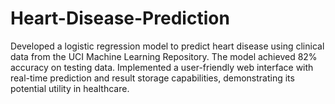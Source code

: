 # Heart-Disease-Prediction
Developed a logistic regression model to predict heart disease using clinical data from the UCI Machine Learning Repository. The model achieved 82% accuracy on testing data. Implemented a user-friendly web interface with real-time prediction and result storage capabilities, demonstrating its potential utility in healthcare.

